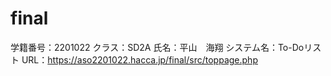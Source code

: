 # final
学籍番号：2201022
クラス：SD2A
氏名：平山　海翔
システム名：To-Doリスト
URL：https://aso2201022.hacca.jp/final/src/toppage.php